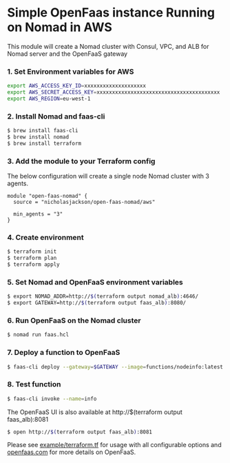 # Simple OpenFaas instance Running on Nomad in AWS
This module will create a Nomad cluster with Consul, VPC, and ALB for Nomad server and the OpenFaaS gateway

### 1. Set Environment variables for AWS

```bash
export AWS_ACCESS_KEY_ID=xxxxxxxxxxxxxxxxxxxx
export AWS_SECRET_ACCESS_KEY=xxxxxxxxxxxxxxxxxxxxxxxxxxxxxxxxxxxxxxxx
export AWS_REGION=eu-west-1
```

### 2. Install Nomad and faas-cli

```bash
$ brew install faas-cli
$ brew install nomad
$ brew install terraform
```

### 3. Add the module to your Terraform config
The below configuration will create a single node Nomad cluster with 3 agents.

```hcl
module "open-faas-nomad" {
  source = "nicholasjackson/open-faas-nomad/aws"

  min_agents = "3"
}
```

### 4. Create environment

```bash
$ terraform init  
$ terraform plan  
$ terraform apply
```

### 5. Set Nomad and OpenFaaS environment variables

```bash
$ export NOMAD_ADDR=http://$(terraform output nomad_alb):4646/  
$ export GATEWAY=http://$(terraform output faas_alb):8080/
```

### 6. Run OpenFaaS on the Nomad cluster

```bash
$ nomad run faas.hcl
```

### 7. Deploy a function to OpenFaaS

```bash
$ faas-cli deploy --gateway=$GATEWAY --image=functions/nodeinfo:latest --name=info --handler=node main.js
```

### 8. Test function

```bash
$ faas-cli invoke --name=info
```
  
The OpenFaaS UI is also available at http://$(terraform output faas_alb):8081

```bash
$ open http://$(terraform output faas_alb):8081
```
   
Please see [example/terraform.tf](example/terraform.tf) for usage with all configurable options and 
[openfaas.com](http://openfaas.com) for more details on OpenFaaS.
